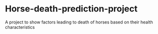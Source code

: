 # Horse-death-prediction-project
A project to show factors leading to death of horses based on their health characteristics
